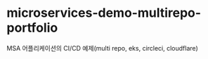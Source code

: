 # microservices-demo-multirepo-portfolio
MSA 어플리케이션의 CI/CD 예제(multi repo, eks, circleci, cloudflare)
